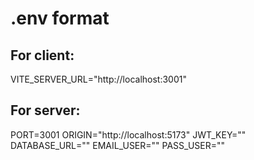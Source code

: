 # .env format

## For client:
VITE_SERVER_URL="http://localhost:3001"

## For server:
PORT=3001
ORIGIN="http://localhost:5173"
JWT_KEY=""
DATABASE_URL=""
EMAIL_USER=""
PASS_USER=""